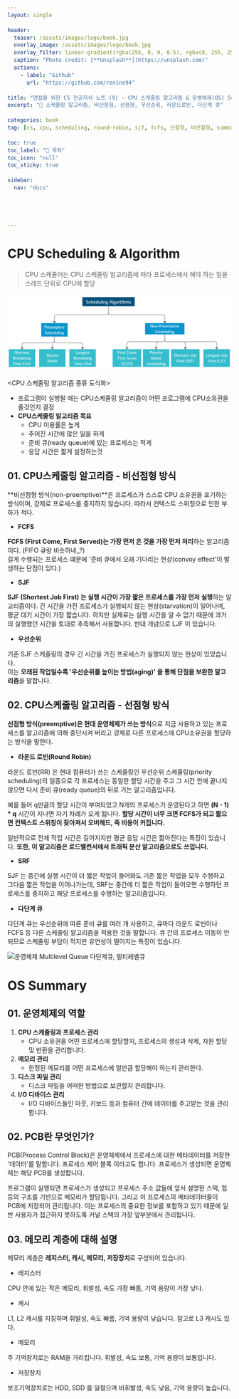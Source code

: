 ```yaml
---
layout: single

header:
  teaser: /assets/images/logo/book.jpg
  overlay_image: /assets/images/logo/book.jpg
  overlay_filter: linear-gradient(rgba(255, 0, 0, 0.5), rgba(0, 255, 255, 0.5))
  caption: "Photo credit: [**Unsplash**](https://unsplash.com)"
  actions:
    - label: "Github"
      url: "https://github.com/renine94"

title: "면접을 위한 CS 전공지식 노트 (9) - CPU 스케줄링 알고리즘 & 운영체제(OS) Summary"
excerpt: "🚀 스케줄링 알고리즘, 비선점형, 선점형, 우선순위, 라운드로빈, 다단계 큐"

categories: book
tag: [cs, cpu, scheduling, round-robin, sjf, fcfs, 선점형, 비선점형, summary]

toc: true
toc_label: "📕 목차"
toc_icon: "null"
toc_sticky: true

sidebar:
  nav: "docs"




---
```


# CPU Scheduling & Algorithm

> CPU 스케줄러는 CPU 스케줄링 알고리즘에 따라 프로세스에서 해야 하는 일을 스레드 단위로 CPU에 할당

![What Is A Process Scheduling Algorithm](../../../assets/images/posts/2022-09-06-csNoteForInterView09/1*5PiB5W4fvWEAGp56F5e8ag.png)

<CPU 스케줄링 알고리즘 종류 도식화>



- 프로그램이 실행될 때는 CPU스케줄링 알고리즘이 어떤 프로그램에 CPU소유권을 줄것인지 결정
- **CPU스케줄링 알고리즘 목표**
  - CPU 이용률은 높게
  - 주어진 시간에 많은 일을 하게
  - 준비 큐(ready queue)에 있는 프로세스는 적게
  - 응답 시간은 짧게 설정하는것



## 01. CPU스케줄링 알고리즘 - 비선점형 방식

**비선점형 방식(non-preemptive)**은 프로세스가 스스로 CPU 소유권을 포기하는 방식이며, 강제로 프로세스를 중지하지 않습니다. 따라서 컨텍스트 스위칭으로 인한 부하가 적다.

- **FCFS**

**FCFS (First Come, First Served)는 가장 먼저 온 것을 가장 먼저 처리**하는 알고리즘이다. (FIFO 큐랑 비슷하네,,?)<br>길게 수행되는 프로세스 떄문에 '준비 큐에서 오래 기다리는 현상(convoy effect'이 발생하는 단점이 있다.)

- **SJF**

**SJF (Shortest Job First) 는 실행 시간이 가장 짧은 프로세스를 가장 먼저 실행**하는 알고리즘이다. 긴 시간을 가진 프로세스가 실행되지 않는 현상(starvation)이 일어나며, 평균 대기 시간이 가장 짧습니다. 하지만 실제로는 실행 시간을 알 수 없기 때문에 과거의 실행했던 시간을 토대로 추측해서 사용합니다. 반대 개념으로 LJF 이 있습니다.

- **우선순위**

기존 SJF 스케줄링의 경우 긴 시간을 가진 프로세스가 실행되지 않는 현상이 있었습니다.<br>이는 **오래된 작업일수록 '우선순위를 높이는 방법(aging)' 을 통해 단점을 보완한 알고리즘**을 말합니다.



## 02. CPU스케줄링 알고리즘 - 선점형 방식

**선점형 방식(preemptive)은 현대 운영체제가 쓰는 방식**으로 지금 사용하고 있는 프로세스를 알고리즘에 의해 중단시켜 버리고 강제로 다른 프로세스에 CPU소유권을 할당하는 방식을 말한다.

- **라운드 로빈(Round Robin)**

라운드 로빈(RR) 은 현대 컴퓨터가 쓰는 스케줄링인 우선순위 스케줄링(priority scheduling)의 일종으로 각 프로세스는 동일한 할당 시간을 주고 그 시간 안에 끝나지 않으면 다시 준비 큐(ready queue)의 뒤로 가는 알고리즘입니다.

예를 들어 q만큼의 할당 시간이 부여되었고 N개의 프로세스가 운영된다고 하면 **(N - 1) * q**  시간이 지나면 자기 차례가 오게 됩니다. **할당 시간이 너무 크면 FCFS가 되고 짧으면 컨텍스트 스위칭이 잦아져서 오버헤드, 즉 비용이 커집니다.**

일반적으로 전체 작업 시간은 길어지지만 평균 응답 시간은 짧아진다는 특징이 있습니다. **또한, 이 알고리즘은 로드밸런서에서 트래픽 분산 알고리즘으로도 쓰입니다.** 



- **SRF**

SJF 는 중간에 실행 시간이 더 짧은 작업이 들어와도 기존 짧은 작업을 모두 수행하고 그다음 짧은 작업을 이어나가는데, SRF는 중간에 더 짧은 작업이 들어오면 수행하던 프로세스를 중지하고 해당 프로세스를 수행하는 알고리즘입니다.

- **다단계 큐**

다단계 큐는 우선순위에 따른 준비 큐를 여러 개 사용하고, 큐마다 라운드 로빈이나 FCFS 등 다른 스케줄링 알고리즘을 적용한 것을 말합니다. 큐 간의 프로세스 이동이 안 되므로 스케줄링 부담이 적지만 유연성이 떨어지는 특징이 있습니다.

![운영체제 Multilevel Queue 다단계큐, 멀티레벨큐](https://t1.daumcdn.net/cfile/tistory/99B4E5475C5100330A)





# OS Summary



## 01. 운영체제의 역할

1. **CPU 스케줄링과 프로세스 관리**
   - CPU 소유권을 어떤 프로세스에 할당할지, 프로세스의 생성과 삭제, 자원 할당 및 반환을 관리합니다.
2. **메모리 관리**
   - 한정된 메모리를 어떤 프로세스에 얼만큼 할당해야 하는지 관리한다.
3. **디스크 파일 관리**
   - 디스크 파일을 어떠한 방법으로 보관할지 관리합니다.
4. **I/O 디바이스 관리**
   - I/O 디바이스들인 마웃, 키보드 등과 컴퓨터 간에 데이터를 주고받는 것을 관리합니다.



## 02. PCB란 무엇인가?

PCB(Process Control Block)은 운영체제에서 프로세스에 대한 메타데이터를 저장한 '데이터'를 말합니다. 프로세스 제어 블록 이라고도 합니다. 프로세스가 생성되면 운영체제는 해당 PCB를 생성합니다.

프로그램이 실행되면 프로세스가 생성되고 프로세스 주소 값들에 앞서 설명한 스택, 힙 등의 구조를 기반으로 메모리가 할당됩니다. 그리고 이 프로세스의 메타데이터들이 PCB에 저장되어 관리됩니다. 이는 프로세스의 중요한 정보를 포함하고 있기 때문에 일반 사용자가 접근하지 못하도록 커널 스택의 가장 앞부분에서 관리됩니다.



## 03. 메모리 계층에 대해 설명

메모리 계층은 **레지스터, 캐시, 메모리, 저장장치**로 구성되어 있습니다.

- 레지스터

CPU 안에 있는 작은 메모리, 휘발성, 속도 가장 빠름, 기억 용량이 가장 낮다.

- 캐시

L1, L2 캐시를 지칭하며 휘발성, 속도 빠름, 기억 용량이 낮습니다. 참고로 L3 캐시도 있다.

- 메모리

주 기억장치로는 RAM을 가리킵니다. 휘발성, 속도 보통, 기억 용량이 보통입니다.

- 저장장치

보조기억장치로는 HDD, SDD 를 일컬으며 비휘발성, 속도 낮음, 기억 용량이 높습니다.



